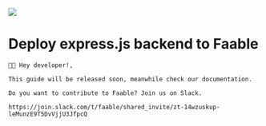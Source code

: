 ![](https://api-cabled.app.faable.com/screenshot?url=https://core-brand-cards.app.faable.com/card/faable?title=Deploy%20Next.js%20to%20Faable)

# Deploy express.js backend to Faable

```
👋🏻 Hey developer!,

This guide will be released soon, meanwhile check our documentation.

Do you want to contribute to Faable? Join us on Slack.

https://join.slack.com/t/faable/shared_invite/zt-14wzuskup-leMunzE9T5DvVjjU3JfpcQ
```
